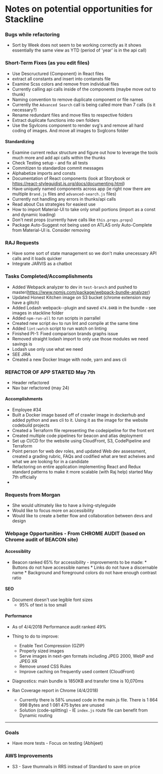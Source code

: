 # Notes on potential opportunities for Stackline


### Bugs while refactoring
* Sort by Week does not seem to be working correctly as it shows essentially the same view as YTD (period of 'year' is in the api call)

### Short-Term Fixes (as you edit files)

* Use Descructured {Component} in React files 
* extract all constants and insert into contansts file
* Examine Scss colors and remove from individual files
* Currently calling api calls inside of the components (maybe move out to thunk)
* Naming convention to remove duplicate component or file names
* Currently the `Advanced Search` call is being called more than 7 calls (is it necessary?)
* Rename redundant files and move files to respective folders
* Extract duplicate functions into own folders
* Use the SgvIcons component to render svg's and remove all hard coding of images. And move all images to SvgIcons folder 

#### Standardizing

* Examine current redux structure and figure out how to leverage the tools much more and add api calls within the thunks
* Check Testing setup - and fix all tests
* Commitizen to standardize commit messages
* Alphabetize imports and consts
* Documentation of React components (look at Storybook or https://react-styleguidist.js.org/docs/documenting.html)
* Have uniquely named components across app (ie right now there are multiple `Brand.js` files and `advanced-search.js` files)
* Currently not handling any errors in thunks/api calls
* Read about Css strategies for easiest use
* How to import Material-UI to take only small portions (import as a const and dynamic loading)
* Don't nest props (currently have calls like `this.props.props`)
* Package Auto-Suggest not being used on ATLAS only Auto-Complete from Material-UI is. Consider removing


### RAJ Requests
* Have some sort of state management so we don't make unecessary API calls and it loads quicker
* Integrate JARVIS as a chatbot

### Tasks Completed/Accomplishments

* Added Webpack analyzer to dev in `test-branch` and pushed to master(https://www.npmjs.com/package/webpack-bundle-analyzer)
* Updated Honest Kitchen image on S3 bucket (chrome extension may have a glitch)
* Added Lodash webpack--plugin and saved `474.84KB` in the bundle - see images in stackline folder
* Added `npm-run-all` to run scripts in parrallel
* Created new script `dev` to run lint and compile at the same time
* Added `lint:watch` script to run watch on linting
* Finished PI-1: Fixed comparison brands graphs issue
* Removed straight lodash import to only use those modules we need savings is
* Lodash use only use what we need
* SEE JIRA
* Created a new Docker Image with node, yarn and aws cli

### REFACTOR OF APP STARTED May 7th
* Header refactored
* Nav bar refactored (may 24)


#### Accomplishments
* Employee #34
* Built a Docker image based off of crawler image in dockerhub and added python and aws cli to it. Using it as the image for the website codebuild projects
* Created a Terraform file representing the codepipeline for the front ent
* Created multiple code pipelines for beacon and atlas deployment
* Set up CI/CD for the website using CloudFront, S3, CodePipeline and Terraform
* Point person for web dev roles, and updated Web dev assessment, created a grading rubric, FAQs and codified what are test acheives and what we are looking for in a candidate
* Refactoring on entire application implementing React and Redux standard patterns to make it more scalable (with Raj help) started May 7th officially
* 


### Requests from Morgan

* She would ultimately like to have a living-styleguide
* Would like to focus more on accessibility
* Would like to create a better flow and collaboration between devs and design 

### Webpage Opportunities  - From CHROME AUDIT (based on Chrome audit of BEACON site)

#### Accessiblity 

* Beacon ranked 65% for accessibility - improvements to be made: 
        * Buttons do not have accessible names
        * Links do not have a discernable name
        * Background and foreground colors do not have enough contrast ratio

#### SEO

* Document doesn't use legible font sizes
    * 95% of text is too small

#### Performance
* As of 4/4/2018 Performance audit ranked 49%
* Thing to do to improve: 
    * Enable Text Compression (GZIP)
    * Properly sized images
    * Serve images in next-gen formats including JPEG 2000, WebP and JPEG XR
    * Remove unsed CSS Rules 
    * Improve caching on frequently used content (CloudFront)
* Diagnostics: main bundle is 1850KB and transfer time is 10,070ms

* Ran Coverage report in Chrome (4/4/2018)
    * Currently there is 58% unused code in the main.js file. There is 1 864 998 Bytes and 1 081 475 bytes are unused
    * Solution (code-splitting) - IE `index.js` route file can benefit from Dynamic routing

---

### Goals
* Have more tests - Focus on testing (Abhijeet)

### AWS Improvements
* S3 - Save thumnails in RRS instead of Standard to save on price